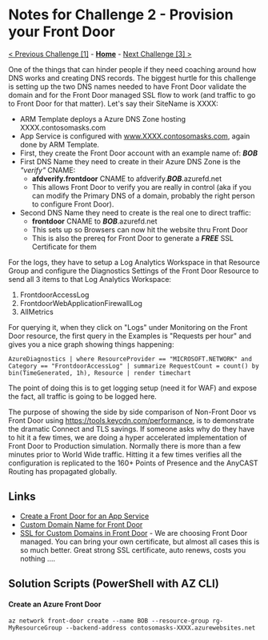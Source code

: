 # Notes for Challenge 2 - Provision your Front Door

 [< Previous Challenge [1]](./Solution00.md) - **[Home](./README.md)** - [Next Challenge [3] >](./Solution02.md)

One of the things that can hinder people if they need coaching around how DNS works and creating DNS records.  The biggest hurtle for this challenge is setting up the two DNS names needed to have Front Door validate the domain and for the Front Door managed SSL flow to work (and traffic to go to Front Door for that matter).  Let's say their SiteName is XXXX:
- ARM Template deploys a Azure DNS Zone hosting XXXX.contosomasks.com 
- App Service is configured with www.XXXX.contosomasks.com, again done by ARM Template.
- First, they create the Front Door account with an example name of: ***BOB***
- First DNS Name they need to create in their Azure DNS Zone is the *"verify"* CNAME:
  - **afdverify.frontdoor** CNAME to afdverify.***BOB***.azurefd.net
  - This allows Front Door to verify you are really in control (aka if you can modify the Primary DNS of a domain, probably the right person to configure Front Door).
- Second DNS Name they need to create is the real one to direct traffic:
  - **frontdoor** CNAME to ***BOB***.azurefd.net
  - This sets up so Browsers can now hit the website thru Front Door
  - This is also the prereq for Front Door to generate a ***FREE*** SSL Certificate for them

For the logs, they have to setup a Log Analytics Workspace in that Resource Group and configure the Diagnostics Settings of the Front Door Resource to send all 3 items to that Log Analytics Workspace:
1. FrontdoorAccessLog
2. FrontdoorWebApplicationFirewallLog
3. AllMetrics

For querying it, when they click on "Logs" under Monitoring on the Front Door resource, the first query in the Examples is "Requests per hour" and gives you a nice graph showing things happening:

`AzureDiagnostics | where ResourceProvider == "MICROSOFT.NETWORK" and Category == "FrontdoorAccessLog" | summarize RequestCount = count() by bin(TimeGenerated, 1h), Resource | render timechart `

The point of doing this is to get logging setup (need it for WAF) and expose the fact, all traffic is going to be logged here.

The purpose of showing the side by side comparison of Non-Front Door vs Front Door using https://tools.keycdn.com/performance, is to demonstrate the dramatic Connect and TLS savings.  If someone asks why do they have to hit it a few times, we are doing a hyper accelerated implementation of Front Door to Production simulation.  Normally there is more than a few minutes prior to World Wide traffic.  Hitting it a few times verifies all the configuration is replicated to the 160+ Points of Presence and the AnyCAST Routing has propagated globally.

## Links
- [Create a Front Door for an App Service](https://docs.microsoft.com/en-us/azure/frontdoor/quickstart-create-front-door)
- [Custom Domain Name for Front Door](https://docs.microsoft.com/en-us/azure/frontdoor/front-door-custom-domain)
- [SSL for Custom Domains in Front Door](https://docs.microsoft.com/en-us/azure/frontdoor/front-door-custom-domain-https) - We are choosing Front Door managed.  You can bring your own certificate, but almost all cases this is so much better.  Great strong SSL certificate, auto renews, costs you nothing ....

## Solution Scripts (PowerShell with AZ CLI)

#### Create an Azure Front Door

`az network front-door create --name BOB --resource-group rg-MyResourceGroup --backend-address contosomasks-XXXX.azurewebsites.net`

